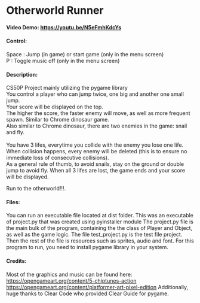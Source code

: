 # Otherworld Runner
#### Video Demo: https://youtu.be/N5eFmhKdcYs

#### Control:
Space   : Jump (in game) or start game (only in the menu screen)\
P       : Toggle music off (only in the menu screen)

#### Description:
CS50P Project mainly utilizing the pygame library\
You control a player who can jump twice, one big and another one small jump.\
Your score will be displayed on the top.\
The higher the score, the faster enemy will move, as well as more frequent spawn. Similar to Chrome dinosaur game.\
Also similar to Chrome dinosaur, there are two enemies in the game: snail and fly.\
\
You have 3 lifes, everytime you collide with the enemy you lose one life.\
When collision happens, every enemy will be deleted (this is to ensure no immediate loss of consecutive collisions).\
As a general rule of thumb, to avoid snails, stay on the ground or double jump to avoid fly.
When all 3 lifes are lost, the game ends and your score will be displayed.




Run to the otherworld!!!.

#### Files:
You can run an executable file located at dist folder.
This was an executable of project.py that was created using pyinstaller module
The project.py file is the main bulk of the program, containing the the class of Player and Object, as well as the game logic.
The file test_project.py is the test file project.
Then the rest of the file is resources such as sprites, audio and font.
For this program to run, you need to install pygame library in your system.





#### Credits:
Most of the graphics and music can be found here:
https://opengameart.org/content/5-chiptunes-action
https://opengameart.org/content/platformer-art-pixel-edition
Additionally, huge thanks to Clear Code who provided Clear Guide for pygame.
